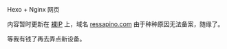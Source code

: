 Hexo + Nginx 网页

内容暂时更新在 [裸IP](http://132.232.213.145) 上，域名 [ressapino.com](http://www.ressapino.com) 由于种种原因无法备案，随缘了。

等我有钱了再去弄点新设备。